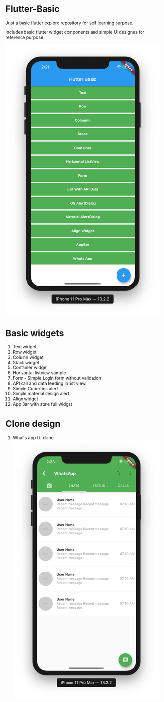 # Flutter-Basic

Just a basic flutter explore repository for self learning purpose.

Includes basic flutter widget components and simple UI designes for reference purpose.

![Initial Screen](https://github.com/dineshn19/Flutter-Basic/blob/master/assets/fonts/screenshots/FrontView.png)

# Basic widgets
1. Text widget 
2. Row widget 
3. Column widget
4. Stack widget
5. Container widget
6. Horizontal listview sample
7. Form - Simple Login form without validation
8. API call and data feeding in list view.
9. Simple Cupertino alert.
10. Simple material design alert.
11. Align widget
12. App Bar with state full widget

# Clone design
1. What's app UI clone
![What's App Home](https://github.com/dineshn19/Flutter-Basic/blob/master/assets/fonts/screenshots/WhatsApp.png)
